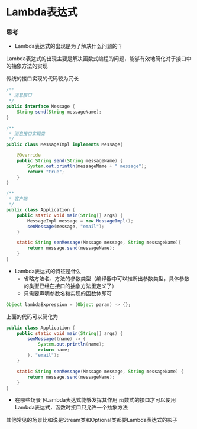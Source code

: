 # Lambda表达式
### 思考
- Lambda表达式的出现是为了解决什么问题的？

Lambda表达式的出现主要是解决函数式编程的问题，能够有效地简化对于接口中的抽象方法的实现

传统的接口实现的代码较为冗长
```java
/**
 * 消息接口
 */
public interface Message {
    String send(String messageName);
}

/**
 * 消息接口实现类
 */
public class MessageImpl implements Message{

    @Override
    public String send(String messageName) {
        System.out.println(messageName + " message");
        return "true";
    }
}

/**
 * 客户端
 */
public class Application {
    public static void main(String[] args) {
        MessageImpl message = new MessageImpl();
        senMessage(message, "email");
    }

    static String senMessage(Message message, String messageName){
        return message.send(messageName);
    }
}
```
- Lambda表达式的特征是什么
  - 省略方法名、方法的参数类型（编译器中可以推断出参数类型，具体参数的类型已经在接口的抽象方法里定义了）
  - 只需要声明参数名和实现的函数体即可
```java
Object lambdaExpression = (Object param) -> {};
```
上面的代码可以简化为
```java
public class Application {
    public static void main(String[] args) {
        senMessage((name) -> {
            System.out.println(name);
            return name;
        }, "email");
    }

    static String senMessage(Message message, String messageName) {
        return message.send(messageName);
    }
}

```

- 在哪些场景下Lambda表达式能够发挥其作用
函数式的接口才可以使用Lambda表达式，函数时接口只允许一个抽象方法

其他常见的场景比如说是Stream类和Optional类都要Lambda表达式的影子